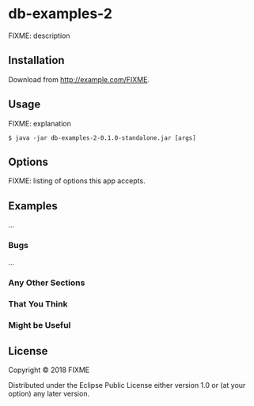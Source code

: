 # db-examples-2

FIXME: description

## Installation

Download from http://example.com/FIXME.

## Usage

FIXME: explanation

    $ java -jar db-examples-2-0.1.0-standalone.jar [args]

## Options

FIXME: listing of options this app accepts.

## Examples

...

### Bugs

...

### Any Other Sections
### That You Think
### Might be Useful

## License

Copyright © 2018 FIXME

Distributed under the Eclipse Public License either version 1.0 or (at
your option) any later version.
